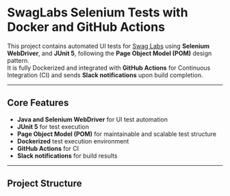 # SwagLabs Selenium Tests with Docker and GitHub Actions

This project contains automated UI tests for [Swag Labs](https://www.saucedemo.com/) using **Selenium WebDriver**, and **JUnit 5**, following the **Page Object Model (POM)** design pattern.  
It is fully Dockerized and integrated with **GitHub Actions** for Continuous Integration (CI) and sends **Slack notifications** upon build completion.

---

## Core Features
- **Java and Selenium WebDriver** for UI test automation
- **JUnit 5** for test execution
- **Page Object Model (POM)** for maintainable and scalable test structure
- **Dockerized** test execution environment
- **GitHub Actions** for CI
- **Slack notifications** for build results

---

##  Project Structure
